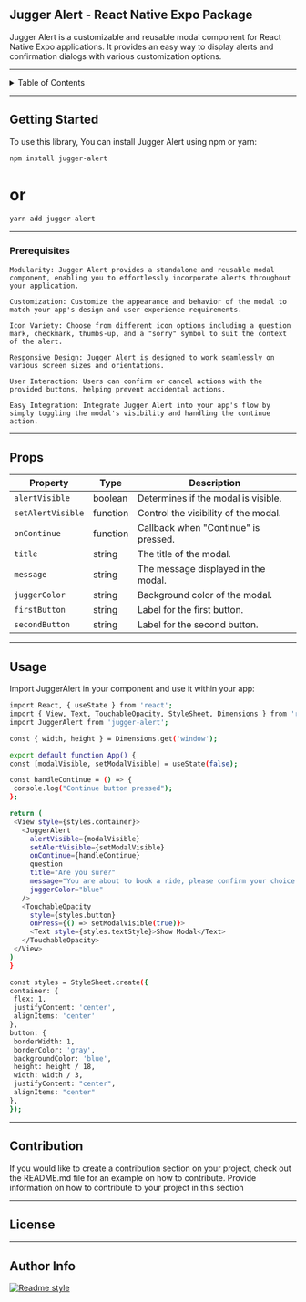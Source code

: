 ## Jugger Alert - React Native Expo Package

Jugger Alert is a customizable and reusable modal component for React Native Expo applications. It provides an easy way to display alerts and confirmation dialogs with various customization options.

---
<!-- TABLE OF CONTENTS -->
<details>
   <summary>Table of Contents</summary>
  <ol>
    <li>
      <a href="#getting-started">Getting Started</a>
      <ul>
        <li><a href="#prerequisites">Prerequisites</a></li>
        <li><a href="#props">Props</a></li>
      </ul>
    </li>
    <li><a href="#usage">Usage</a></li>
    <li><a href="#contributing">Contribution</a></li>
    <li><a href="#license">License</a></li>
    <li><a href="#acknowledgments">Author Info</a></li>
  </ol>
</details>

---

## Getting Started

To use this library, You can install Jugger Alert using npm or yarn:

 ```sh
npm install jugger-alert
   ```
# or
  ```sh
yarn add jugger-alert
   ```

---

### Prerequisites

    Modularity: Jugger Alert provides a standalone and reusable modal component, enabling you to effortlessly incorporate alerts throughout your application.

    Customization: Customize the appearance and behavior of the modal to match your app's design and user experience requirements.

    Icon Variety: Choose from different icon options including a question mark, checkmark, thumbs-up, and a "sorry" symbol to suit the context of the alert.

    Responsive Design: Jugger Alert is designed to work seamlessly on various screen sizes and orientations.

    User Interaction: Users can confirm or cancel actions with the provided buttons, helping prevent accidental actions.

    Easy Integration: Integrate Jugger Alert into your app's flow by simply toggling the modal's visibility and handling the continue action.

---

## Props
| Property          | Type     | Description                            |
|-------------------|----------|----------------------------------------|
| `alertVisible`    | boolean  | Determines if the modal is visible.    |
| `setAlertVisible` | function | Control the visibility of the modal.   |
| `onContinue`      | function | Callback when "Continue" is pressed.   |
| `title`           | string   | The title of the modal.                |
| `message`         | string   | The message displayed in the modal.    |
| `juggerColor`     | string   | Background color of the modal.         |
| `firstButton`     | string   | Label for the first button.            |
| `secondButton`    | string   | Label for the second button.           |

---

## Usage

Import JuggerAlert in your component and use it within your app:
   ```sh
import React, { useState } from 'react';
import { View, Text, TouchableOpacity, StyleSheet, Dimensions } from 'react-native';
import JuggerAlert from 'jugger-alert';

const { width, height } = Dimensions.get('window');

export default function App() {
  const [modalVisible, setModalVisible] = useState(false);

  const handleContinue = () => {
    console.log("Continue button pressed");
  };

  return (
    <View style={styles.container}>
      <JuggerAlert
        alertVisible={modalVisible}
        setAlertVisible={setModalVisible} 
        onContinue={handleContinue}
        question
        title="Are you sure?"
        message="You are about to book a ride, please confirm your choice."
        juggerColor="blue"
      />
      <TouchableOpacity
        style={styles.button}
        onPress={() => setModalVisible(true)}>
        <Text style={styles.textStyle}>Show Modal</Text>
      </TouchableOpacity>
    </View>
  )
}

const styles = StyleSheet.create({
  container: {
    flex: 1,
    justifyContent: 'center',
    alignItems: 'center'
  },
  button: {
    borderWidth: 1,
    borderColor: 'gray',
    backgroundColor: 'blue',
    height: height / 18,
    width: width / 3,
    justifyContent: "center",
    alignItems: "center"
  },
});
   ```

---

## Contribution
If you would like to create a contribution section on your project, check out the README.md file for an example on how to contribute. Provide information on how to contribute to your project in this section 

---
## License

---

## Author Info

[![Readme style](https://img.shields.io/badge/Author-github_username-color_of_your_choice)](https://github.com/github_username)
